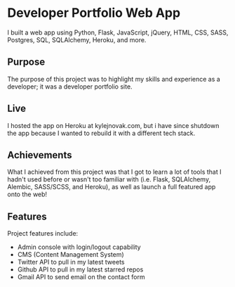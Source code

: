 # Developer Portfolio Web App
I built a web app using Python, Flask, JavaScript, jQuery, HTML, CSS, SASS, Postgres, SQL, SQLAlchemy, Heroku, and more.

## Purpose
The purpose of this project was to highlight my skills and experience as a developer; it was a developer portfolio site.

## Live
I hosted the app on Heroku at kylejnovak.com, but i have since shutdown the app because I wanted to rebuild it with a different tech stack.

## Achievements
What I achieved from this project was that I got to learn a lot of tools that I hadn't used before or wasn't too familiar with (i.e. Flask, SQLAlchemy, Alembic, SASS/SCSS, and Heroku), as well as launch a full featured app onto the web!

## Features
Project features include:

- Admin console with login/logout capability
- CMS (Content Management System)
- Twitter API to pull in my latest tweets
- Github API to pull in my latest starred repos
- Gmail API to send email on the contact form
